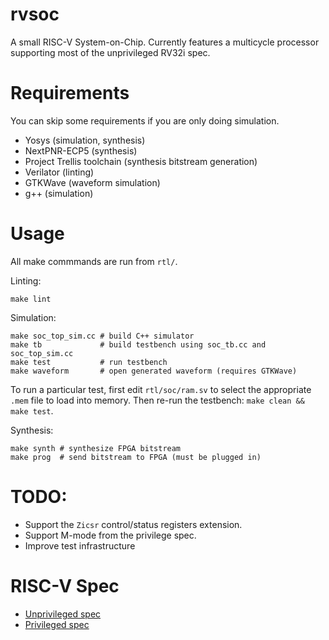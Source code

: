 # rvsoc

A small RISC-V System-on-Chip. Currently features a multicycle processor
supporting most of the unprivileged RV32i spec.

# Requirements

You can skip some requirements if you are only doing simulation.

* Yosys (simulation, synthesis)
* NextPNR-ECP5 (synthesis)
* Project Trellis toolchain (synthesis bitstream generation)
* Verilator (linting)
* GTKWave (waveform simulation)
* g++ (simulation)

# Usage

All make commmands are run from `rtl/`.

Linting:

```
make lint
```

Simulation:

```shell
make soc_top_sim.cc # build C++ simulator
make tb             # build testbench using soc_tb.cc and soc_top_sim.cc
make test           # run testbench
make waveform       # open generated waveform (requires GTKWave)
```

To run a particular test, first edit `rtl/soc/ram.sv` to select the appropriate
`.mem` file to load into memory. Then re-run the testbench: `make clean && make test`.

Synthesis:

```shell
make synth # synthesize FPGA bitstream
make prog  # send bitstream to FPGA (must be plugged in)
```

# TODO:

* Support the `Zicsr` control/status registers extension.
* Support M-mode from the privilege spec.
* Improve test infrastructure

# RISC-V Spec

* [Unprivileged spec](https://github.com/riscv/riscv-isa-manual/releases/download/Ratified-IMAFDQC/riscv-spec-20191213.pdf)
* [Privileged spec](https://github.com/riscv/riscv-isa-manual/releases/download/Ratified-IMFDQC-and-Priv-v1.11/riscv-privileged-20190608.pdf)
